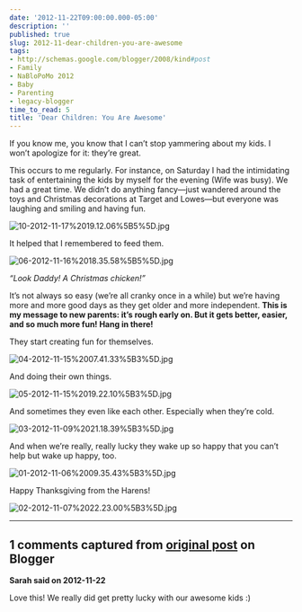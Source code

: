 ```yaml
---
date: '2012-11-22T09:00:00.000-05:00'
description: ''
published: true
slug: 2012-11-dear-children-you-are-awesome
tags:
- http://schemas.google.com/blogger/2008/kind#post
- Family
- NaBloPoMo 2012
- Baby
- Parenting
- legacy-blogger
time_to_read: 5
title: 'Dear Children: You Are Awesome'
---
```



If you know me, you know that I can’t stop yammering about my kids. I won’t apologize for it: they’re great.

This occurs to me regularly. For instance, on Saturday I had the intimidating task of entertaining the kids by myself for the evening (Wife was busy). We had a great time. We didn’t do anything fancy—just wandered around the toys and Christmas decorations at Target and Lowes—but everyone was laughing and smiling and having fun.  

![10-2012-11-17%2019.12.06%5B5%5D.jpg](10-2012-11-17%2019.12.06%5B5%5D.jpg)

It helped that I remembered to feed them.

![06-2012-11-16%2018.35.58%5B5%5D.jpg](06-2012-11-16%2018.35.58%5B5%5D.jpg)  

*“Look Daddy! A Christmas chicken!”*

It’s not always so easy (we’re all cranky once in a while) but we’re having more and more good days as they get older and more independent. **This is my message to new parents: it’s rough early on. But it gets better, easier, and so much more fun! Hang in there!**

They start creating fun for themselves.

![04-2012-11-15%2007.41.33%5B3%5D.jpg](04-2012-11-15%2007.41.33%5B3%5D.jpg)

And doing their own things.

![05-2012-11-15%2019.22.10%5B3%5D.jpg](05-2012-11-15%2019.22.10%5B3%5D.jpg)

And sometimes they even like each other. Especially when they’re cold.

![03-2012-11-09%2021.18.39%5B3%5D.jpg](03-2012-11-09%2021.18.39%5B3%5D.jpg)

And when we’re really, really lucky they wake up so happy that you can’t help but wake up happy, too.

![01-2012-11-06%2009.35.43%5B3%5D.jpg](01-2012-11-06%2009.35.43%5B3%5D.jpg)

Happy Thanksgiving from the Harens!

![02-2012-11-07%2022.23.00%5B3%5D.jpg](02-2012-11-07%2022.23.00%5B3%5D.jpg)

---

## 1 comments captured from [original post](https://blog.wassupy.com/2012/11/dear-children-you-are-awesome.html) on Blogger

**Sarah said on 2012-11-22**

Love this! We really did get pretty lucky with our awesome kids :)

